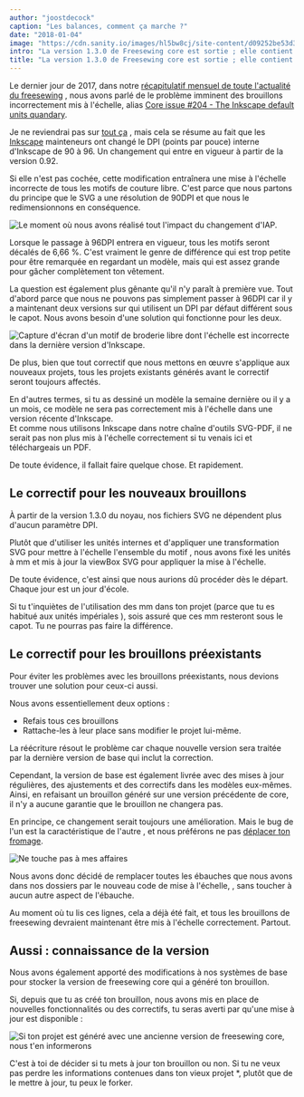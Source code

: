 ```yaml
---
author: "joostdecock"
caption: "Les balances, comment ça marche ?"
date: "2018-01-04"
image: "https://cdn.sanity.io/images/hl5bw8cj/site-content/d09252be53d33ab5b743c22f523a9ea8cbd70708-2000x1328.jpg"
intro: "La version 1.3.0 de Freesewing core est sortie ; elle contient des corrections tellement bonnes que nous les avons rétroportées sur tous tes brouillons."
title: "La version 1.3.0 de Freesewing core est sortie ; elle contient des corrections tellement bonnes que nous les avons rétroportées sur tous tes brouillons."
---
```


Le dernier jour de 2017, dans notre [récapitulatif mensuel de toute l'actualité du freesewing](/blog/roundup-2017-12/) , nous avons parlé de le problème imminent des brouillons incorrectement mis à l'échelle, alias [Core issue #204 - The Inkscape default units quandary](https://github.com/freesewing/core/issues/204).

Je ne reviendrai pas sur [tout ça](/blog/roundup-2017-12/) , mais cela se résume au fait que les [Inkscape](http://inkscape.org/) mainteneurs ont changé le DPI (points par pouce) interne d'Inkscape de 90 à 96. Un changement qui entre en vigueur à partir de la version 0.92.

Si elle n'est pas cochée, cette modification entraînera une mise à l'échelle incorrecte de tous les motifs de couture libre. C'est parce que nous partons du principe que le SVG a une résolution de 90DPI et que nous le redimensionnons en conséquence.

![Le moment où nous avons réalisé tout l'impact du changement d'IAP.](https://posts.freesewing.org/uploads/oh_shit_90b4969a5d.gif)

Lorsque le passage à 96DPI entrera en vigueur, tous les motifs seront décalés de 6,66 %. C'est vraiment le genre de différence qui est trop petite pour être remarquée en regardant un modèle, mais qui est assez grande pour gâcher complètement ton vêtement.

La question est également plus gênante qu'il n'y paraît à première vue. Tout d'abord parce que nous ne pouvons pas simplement passer à 96DPI car il y a maintenant deux versions sur qui utilisent un DPI par défaut différent sous le capot. Nous avons besoin d'une solution qui fonctionne pour les deux.

![Capture d'écran d'un motif de broderie libre dont l'échelle est incorrecte dans la dernière version d'Inkscape.](https://posts.freesewing.org/uploads/inkscape_b96e2bb510.png)

De plus, bien que tout correctif que nous mettons en œuvre s'applique aux nouveaux projets, tous les projets existants générés avant le correctif seront toujours affectés.

En d'autres termes, si tu as dessiné un modèle la semaine dernière ou il y a un mois, ce modèle ne sera pas correctement mis à l'échelle dans une version récente d'Inkscape.  
Et comme nous utilisons Inkscape dans notre chaîne d'outils SVG-PDF, il ne serait pas non plus mis à l'échelle correctement si tu venais ici et téléchargeais un PDF.

De toute évidence, il fallait faire quelque chose. Et rapidement.

## Le correctif pour les nouveaux brouillons

À partir de la version 1.3.0 du noyau, nos fichiers SVG ne dépendent plus d'aucun paramètre DPI.

Plutôt que d'utiliser les unités internes et d'appliquer une transformation SVG pour mettre à l'échelle l'ensemble du motif , nous avons fixé les unités à mm et mis à jour la viewBox SVG pour appliquer la mise à l'échelle.

De toute évidence, c'est ainsi que nous aurions dû procéder dès le départ. Chaque jour est un jour d'école.

Si tu t'inquiètes de l'utilisation des mm dans ton projet (parce que tu es habitué aux unités impériales ), sois assuré que ces mm resteront sous le capot. Tu ne pourras pas faire la différence.

## Le correctif pour les brouillons préexistants

Pour éviter les problèmes avec les brouillons préexistants, nous devions trouver une solution pour ceux-ci aussi.

Nous avons essentiellement deux options :

 - Refais tous ces brouillons
 - Rattache-les à leur place sans modifier le projet lui-même.

La réécriture résout le problème car chaque nouvelle version sera traitée par la dernière version de base qui inclut la correction.

Cependant, la version de base est également livrée avec des mises à jour régulières, des ajustements et des correctifs dans les modèles eux-mêmes. Ainsi, en refaisant un brouillon généré sur une version précédente de core, il n'y a aucune garantie que le brouillon ne changera pas.

En principe, ce changement serait toujours une amélioration. Mais le bug de l'un est la caractéristique de l'autre , et nous préférons ne pas [déplacer ton fromage](https://en.wikipedia.org/wiki/Who_Moved_My_Cheese%3F).

![Ne touche pas à mes affaires](https://posts.freesewing.org/uploads/who_moved_my_cheese_0cd51a25d6.jpg)

Nous avons donc décidé de remplacer toutes les ébauches que nous avons dans nos dossiers par le nouveau code de mise à l'échelle, , sans toucher à aucun autre aspect de l'ébauche.

Au moment où tu lis ces lignes, cela a déjà été fait, et tous les brouillons de freesewing devraient maintenant être mis à l'échelle correctement. Partout.

## Aussi : connaissance de la version

Nous avons également apporté des modifications à nos systèmes de base pour stocker la version de freesewing core qui a généré ton brouillon.

Si, depuis que tu as créé ton brouillon, nous avons mis en place de nouvelles fonctionnalités ou des correctifs, tu seras averti par qu'une mise à jour est disponible :

![Si ton projet est généré avec une ancienne version de freesewing core, nous t'en informerons](https://posts.freesewing.org/uploads/upgrade_dee342e3fb.png)

C'est à toi de décider si tu mets à jour ton brouillon ou non. </em> Si tu ne veux pas perdre les informations contenues dans ton vieux projet *, plutôt que de le mettre à jour, tu peux le forker.</p>








